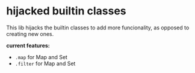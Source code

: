 # hijacked builtin classes

This lib hijacks the builtin classes to add more funcionality, as opposed
to creating new ones.

**current features:**
- `.map` for Map and Set
- `.filter` for Map and Set

